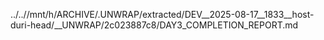 ../..//mnt/h/ARCHIVE/.UNWRAP/extracted/DEV__2025-08-17__1833__host-duri-head/__UNWRAP/2c023887c8/DAY3_COMPLETION_REPORT.md